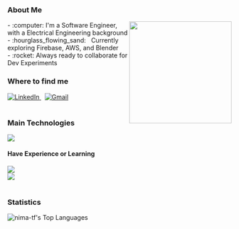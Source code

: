 ### About Me
<img align="right" src="https://media.giphy.com/media/M9gbBd9nbDrOTu1Mqx/giphy.gif" width="230">
<div align="left">
- :computer: I'm a Software Engineer, with a Electrical Engineering background<br>
- :hourglass_flowing_sand: &nbsp; Currently exploring Firebase, AWS, and Blender<br>
- :rocket: Always ready to collaborate for Dev Experiments<br>
</div>

### Where to find me
<div align="left">
  <a href="https://www.linkedin.com/in/nima-tf/" target="_blank">
      <img alt="LinkedIn" src="https://img.shields.io/badge/LinkedIn-0077B5?style=for-the-badge&logo=linkedin&logoColor=white">
  </a>   
 &nbsp;
  <a href="mailto:nima.taherifard@gmail.com">
      <img alt="Gmail" src="https://img.shields.io/badge/Gmail-D14836?style=for-the-badge&logo=gmail&logoColor=white">
  </a>  
</div>
<br />
 
### Main Technologies
<div align="left">
  <img src="https://skillicons.dev/icons?i=dotnet,nextjs,react,python,cs" /><br>
</div>

#### Have Experience or Learning
<div align="left">
  <img src="https://skillicons.dev/icons?i=angular,tailwind,firebase,nodejs,typescript,javascript,html,css" /><br>
  <img src="https://skillicons.dev/icons?i=mongodb,mysql,aws,pytorch,unity,ps,blender" />
</div>

<br />

<!--
### Work Examples
<div align="left">
<img src="" width="230" height="410">
</div>
-->

### Statistics
<div align="left">

![nima-tf's Top Languages](https://github-readme-stats.vercel.app/api/top-langs/?username=nima-tf&theme=vue-dark&show_icons=true&hide_border=true&layout=compact)

</div>
